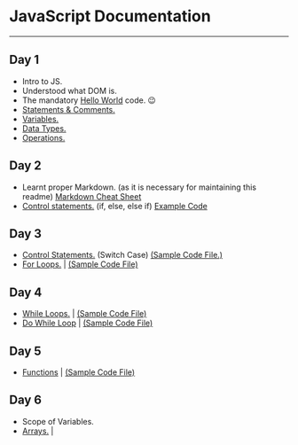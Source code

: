 # JavaScript Documentation
---
## Day 1
* Intro to JS.
* Understood what DOM is.
* The mandatory [Hello World](https://github.com/dhairyak-20/JavaScript-Documentations/blob/main/Code%20Files/HelloWorld.html) code. :wink:
* [Statements & Comments.](https://github.com/dhairyak-20/JavaScript-Documentations/blob/main/Code%20Files/Statements%26Comments.html)
* [Variables.](https://github.com/dhairyak-20/JavaScript-Documentations/blob/main/Code%20Files/variables.md)
* [Data Types.](https://github.com/dhairyak-20/JavaScript-Documentations/blob/main/Code%20Files/DataTypes.md)
* [Operations.](https://github.com/dhairyak-20/JavaScript-Documentations/blob/main/Code%20Files/operations.md)

## Day 2
* Learnt proper Markdown. (as it is necessary for maintaining this readme) [Markdown Cheat Sheet](https://github.com/dhairyak-20/JavaScript-Documentations/blob/main/Code%20Files/MD_cheatSheet.md)
* [Control statements.](https://github.com/dhairyak-20/JavaScript-Documentations/blob/main/Code%20Files/ControlStatements.md) (if, else, else if) [Example Code](https://github.com/dhairyak-20/JavaScript-Documentations/blob/main/Code%20Files/ControlStatements.html)

## Day 3
* [Control Statements.](https://github.com/dhairyak-20/JavaScript-Documentations/blob/main/Code%20Files/SwitchCase.md) (Switch Case) [(Sample Code File.)](https://github.com/dhairyak-20/JavaScript-Documentations/blob/main/Code%20Files/SwitchCase.html)
* [For Loops.](https://github.com/dhairyak-20/JavaScript-Documentations/blob/main/Code%20Files/ForLoops.md) | [(Sample Code File)](https://github.com/dhairyak-20/JavaScript-Documentations/blob/main/Code%20Files/ForLoops.html)

## Day 4
* [While Loops.](https://github.com/dhairyak-20/JavaScript-Documentations/blob/main/Code%20Files/WhileLoop.md) | [(Sample Code File)](https://github.com/dhairyak-20/JavaScript-Documentations/blob/main/Code%20Files/WhileLoop.html)
* [Do While Loop](https://github.com/dhairyak-20/JavaScript-Documentations/blob/main/Code%20Files/DoWhileLoop.md) | [(Sample Code File)](https://github.com/dhairyak-20/JavaScript-Documentations/blob/main/Code%20Files/DoWhileLoop.html)

## Day 5
* [Functions](https://github.com/dhairyak-20/JavaScript-Documentations/blob/main/Code%20Files/Functions.md) | [(Sample Code File)](https://github.com/dhairyak-20/JavaScript-Documentations/blob/main/Code%20Files/functions.html)

## Day 6
* Scope of Variables.
* [Arrays.]() | 
